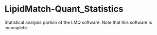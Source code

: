 # LipidMatch-Quant_Statistics
Statistical analysis portion of the LMQ software. Note that this software is incomplete.
